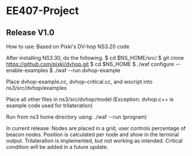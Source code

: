 # EE407-Project
Release V1.0
--------------------------------------------
How to use:
Based on Pixki's DV-hop NS3.20 code

After installing NS3.30, do the following.
$ cd $NS_HOME/src/
$ git clone https://github.com/pixki/dvhop.git
$ cd $NS_HOME
$ ./waf configure --enable-examples
$ ./waf --run dvhop-example

Place dvhop-example.cc, dvhop-critical.cc, and wscript into ns3/src/dvhop/examples

Place all other files in ns3/src/dvhop/model
(Exception: dvhop.c++ is example code used for trilateration)

Run from ns3 home directory using: ./waf --run (program)

In current release:
Nodes are placed in a grid, user controls percentage of beacon nodes.
Position is calculated per node and show in the terminal output.
Trilateration is implemented, but not working as intended.
Critical condition will be added in a future update.
